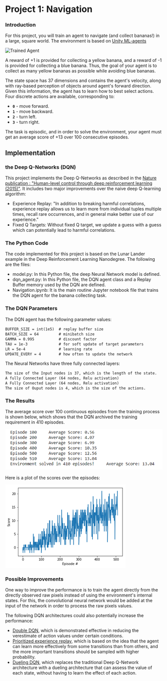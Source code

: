 [//]: # (Image References)

[image1]: https://user-images.githubusercontent.com/10624937/42135619-d90f2f28-7d12-11e8-8823-82b970a54d7e.gif "Trained Agent"

# Project 1: Navigation

### Introduction

For this project, you will train an agent to navigate (and collect bananas!) in a large, square world.  The environment is based on [Unity ML-agents](https://github.com/Unity-Technologies/ml-agents)

![Trained Agent][image1]

A reward of +1 is provided for collecting a yellow banana, and a reward of -1 is provided for collecting a blue banana.  Thus, the goal of your agent is to collect as many yellow bananas as possible while avoiding blue bananas.  

The state space has 37 dimensions and contains the agent's velocity, along with ray-based perception of objects around agent's forward direction.  Given this information, the agent has to learn how to best select actions.  Four discrete actions are available, corresponding to:
- **`0`** - move forward.
- **`1`** - move backward.
- **`2`** - turn left.
- **`3`** - turn right.

The task is episodic, and in order to solve the environment, your agent must get an average score of +13 over 100 consecutive episodes.

## Implementation

###  the Deep Q-Networks (DQN)

This project implements the Deep Q-Networks as described in the [Nature publication : "Human-level control through deep reinforcement learning (2015)"](https://storage.googleapis.com/deepmind-media/dqn/DQNNaturePaper.pdf). It includes two major improvements over the naive deep Q-learning algorithm:
 - Experience Replay: "In addition to breaking harmful correlations, experience replay allows us to learn more from individual tuples multiple times, recall rare occurrences, and in general make better use of our experience."
 - Fixed Q Targets: Without fixed Q target, we update a guess with a guess which can potentially lead to harmful correlations.

### The Python Code 

The code implemented for this project is based on the Lunar Lander example in the Deep Reinforcement Learning Nanodegree. The following are the files:

- model.py: In this Python file, the deep Neural Network model is defined. 
- dqn_agent.py:  In this Python file, the DQN agent class and a Replay Buffer memory used by the DQN are defined.
- Navigation.ipynb:  It is the main routine Jupyter notebook file that trains the DQN agent for the banana collecting task.
 

### The DQN Parameters 

The DQN agent has the following parameter values: 

```
BUFFER_SIZE = int(1e5)  # replay buffer size
BATCH_SIZE = 64         # minibatch size 
GAMMA = 0.995           # discount factor 
TAU = 1e-3              # for soft update of target parameters
LR = 5e-4               # learning rate 
UPDATE_EVERY = 4        # how often to update the network
```

The Neural Networks have three fully connected layers:

```
The size of the Input nodes is 37, which is the length of the state. 
A fully Connected Layer (64 nodes, Relu activation)
A Fully Connected Layer (64 nodes, Relu activation) 
The size of Ouput nodes is 4, which is the size of the actions.
```

###  The Results
The average score over 100 continuous episodes from the training process is shown below, which shows that the DQN archived the training requirement in 410 episodes.

![Training process](images/training_process.PNG)

Here is a plot of the scores over the episodes: 

![Score evolution during the training](images/training_score.png)

### Possible Improvements
One way to improve the performance is to train the agent directly from the directly observed raw pixels instead of using the environment's internal states. For this,  the convolutional neural network would be added at the input of the network in order to process the raw pixels values.

The following DQN architectures could also potentially increase the performance:
- [Double DQN](https://arxiv.org/abs/1509.06461), which is demonstrated effective in reducing the verestimate of action values under certain conditions.
- [Prioritized experience replay](https://arxiv.org/abs/1511.05952), which is based on the idea that the agent can learn more effectively from some transitions than from others, and the more important transitions should be sampled with higher probability.
- [Dueling DQN](https://arxiv.org/abs/1511.06581), which replaces the traditional Deep Q-Network architecture with a dueling architecture that can assess the value of each state, without having to learn the effect of each action.
